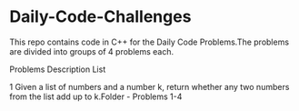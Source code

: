 # Daily-Code-Challenges

This repo contains code in C++ for the Daily Code Problems.The problems are divided into groups of 4 problems each.

Problems Description List

1 Given a list of numbers and a number k, return whether any two numbers from the list add up to k.Folder - Problems 1-4
